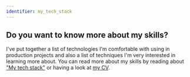 ```yaml
---
identifier: my_tech_stack
---
```

## Do you want to know more about my skills?
I've put together a list of technologies I'm comfortable with using in production projects and also a list of techniques 
I'm very interested in learning more about. You can read more about my skills by reading about 
<a href="/my-tech-stack" class="text-white">"My tech stack"</a> or having a look at 
<a href="/resume" class="text-white">my CV</a>.